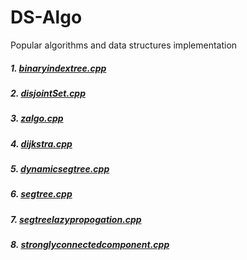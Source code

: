 # DS-Algo
Popular algorithms and data structures implementation

##### 1. [binaryindextree.cpp](https://github.com/legolas-1/DS-Algo/blob/master/DS/binaryindextree.cpp)
##### 2. [disjointSet.cpp](https://github.com/legolas-1/DS-Algo/blob/master/DS/disjointSet.cpp)
##### 3. [zalgo.cpp](https://github.com/legolas-1/DS-Algo/blob/master/Algo/zalgo.cpp)
##### 4. [dijkstra.cpp](https://github.com/legolas-1/DS-Algo/blob/master/Algo/dijkstra.cpp)
##### 5. [dynamicsegtree.cpp](https://github.com/legolas-1/DS-Algo/blob/master/DS/dynamicsegtree.cpp)
##### 6. [segtree.cpp](https://github.com/legolas-1/DS-Algo/blob/master/DS/segtree.cpp)
##### 7. [segtreelazypropogation.cpp](https://github.com/legolas-1/DS-Algo/blob/master/DS/segtreelazypropogation.cpp)
##### 8. [stronglyconnectedcomponent.cpp](https://github.com/legolas-1/DS-Algo/blob/master/Algo/stronglyconnectedcomponent.cpp)
